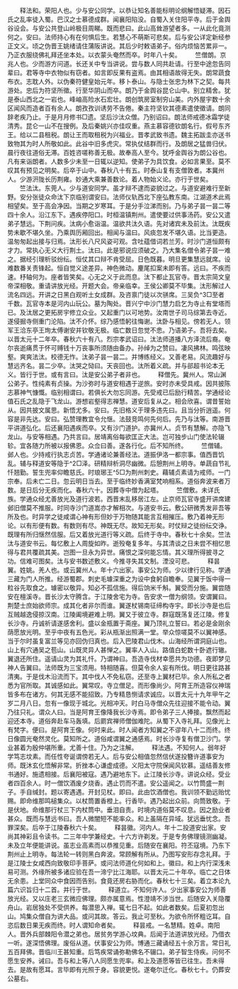 <!-- { "loadSidebar": true } -->
　　释法和。荣阳人也。少与安公同学。以恭让知名善能标明论纲解悟疑滞。因石氏之乱率徒入蜀。巴汉之士慕德成群。闻襄阳陷没。自蜀入关住阳平寺。后于金舆谷设会。与安公共登山岭极目周睇。既而悲曰。此山高耸游望者多。一从此化竟测何之。安曰。法师持心有在何惧后生。若慧心不萌斯可悲矣。后与安公详定新经参正文义。顷之伪晋王姚绪请住蒲阪讲说。其后少时敕语弟子。俗内烦恼苦累非一。乃正衣服绕佛礼拜还坐本处。以衣蒙头奄然而卒。时年八十矣。
　　竺僧朗。京兆人也。少而游方问道。长还关中专当讲说。尝与数人同共赴请。行至中途忽告同辈曰。君等寺中衣物似有窃者。如言即反果有盗焉。由其相语故得无失。朗常蔬食布衣。志耽人外。以伪秦符健皇始元年。移卜泰山。与隐士张忠为林下之契。每共游处。忠后为符坚所徵。行至华阴山而卒。朗乃于金舆谷昆仑山中。别立精舍。犹是泰山西北之一岩也。峰岫高险水石宏壮。朗创筑房室制穷山美。内外屋宇数十余区闻风而造者百有余人。朗孜孜训诱劳不告倦。秦主符坚钦其德素遣使徵请。朗同辞老疾乃止。于是月月修书□遗。坚后沙汰众僧。乃别诏曰。朗法师戒德冰霜学徒清秀。昆仑一山不在搜例。及后秦姚兴亦佳叹重。燕主慕容德钦朗名行。假号东齐王。给以二县租税。朗让王而取租税为兴福业。晋孝武致书遗。魏主拓跋圭亦送书致物其为时人所敬如此。此谷中旧多虎灾。常执仗结群而行。及朗居之猛兽归伏。晨行夜往道俗无滞。百姓咨嗟称善无极。故奉高人至今。犹呼金舆谷为朗公谷也。凡有来诣朗者。人数多少未至一日辄以逆知。使弟子为具饮食。必如言果至。莫不叹其有预见之明矣。后卒于山中。春秋八十有五。时泰山复有支僧敦者。本冀州人。少游汧陇长历荆雍。妙通大乘兼善数论。着人物始义论。亦行于世矣。
　　竺法汰。东莞人。少与道安同学。虽才辩不逮而姿貌过之。与道安避难行至新野。安分张徒众命汰下京临别谓安曰。法师仪轨西北下座弘教东南。江湖道术此焉相望矣。至于高会净因。当期之岁寒耳。于是分手泣涕而别。乃与弟子昙一昙二等四十余人。沿江东下。遇疾停阳口。时桓温镇荆州。遣使要过供事汤药。安公又遣弟子慧远。下荆问疾。汰病小愈诣温。温欲共汰久语。先对诸宾未及前汰。汰既疾势未歇不堪久坐。乃乘舆历厢回出。相闻与温曰。风痰忽发不堪久语。比当更造。温匆匆起出接与归焉。汰形长八尺风姿可观。含吐蕴借词若兰芳。时沙门道恒颇有才力。常执心无义大行荆土。汰曰。此是邪说应须破之。乃大集名僧令弟子昙一难之。据经引理析驳纷纭。恒仗其口辩不肯受屈。日色既暮。明旦更集慧远就席。设难数番关责锋起。恒自觉义途差异。神色微动。麈尾扣案未即有答。远曰。不疾而速。杼轴何为。座者皆笑矣。心无之义于此而息。汰下都止瓦官寺。晋太宗简文皇帝深相敬。重请讲放光经。开题大会。帝亲临幸。王侯公卿莫不毕集。汰形解过人流名四远。开讲之日黑白观听土女成群。及咨禀门徒以次骈席。三吴负^3□至者千数。瓦官寺本是河内山玩公。墓为陶处。晋兴宁中沙门慧力启乞为寺止有堂塔而已。及汰居之更拓房宇修立众业。又起重门以可地势。汝南世子司马综第去寺近。遂侵掘寺侧重门沦陷。汰不介怀。综乃感悟躬往悔谢。汰卧与相见。傍若无人。领军王洽东亭王珣太傅谢安并钦敬无极。临亡数日忽觉不悆。乃语弟子。吾将去矣。以晋太元十二年卒。春秋六十有八。烈宗孝武诏曰。汰法师道播八方泽流后裔。奄尔丧逝痛贯于怀可赙钱十万丧事所须随由备办。孙绰为之赞曰。凄风拂林。鸣弦映壑。爽爽法汰。校德无怍。汰弟子昙一昙二。并博练经义。又善老易。风流趣好与慧远齐名。昙二少卒。汰哭之恸曰。天丧回也。汰所着义疏。并与郤超书论本无义。皆行于世。或有言曰。汰是安公弟子者非也。
　　释僧先。冀州人。常山渊公弟子。性纯素有贞操。为沙弥时与道安相遇于逆旅。安时亦未受具戒。因共披陈志慕神气慷慨。临别相谓曰。若俱长大勿忘同游。先受戒已后励行精苦。学通经论值石氏之乱隐于飞龙山。游想岩壑得志禅慧。道安后复从之。相会欣喜。谓昔誓始从。因共披文属思。新悟尤多。安曰。先旧格义于理多违先曰。且当分折逍遥。何容是非先达。安曰。弘赞理教宜令允惬。法鼓竞鸣何先何后。先乃与汰等。南游晋平讲道弘化。后还襄阳遇疾而卒。又有沙门道护。亦冀州人。贞节有慧解。亦隐飞龙山。与安等相遇。乃共言曰。居靖离俗每欲匡正大法。岂可独步山门使法轮辍轸。宜各随力所被以报佛恩。众佥曰善。遂各行化。后不知所终。
　　竺僧辅。邺人也。少持戒行执志贞苦。学通诸论兼善经法。道振伊洛一都宗事。值西晋饥乱。辅与释道安等隐于^2□泽。研精辩析洞尽幽微。后憩荆州上明寺。单蔬自节礼忏翘勤。誓生兜率仰瞻慈氏。时琅琊王^5□为荆州刺史。藉辅贞素请为戒师。一门宗奉。后未亡二日。忽云明日当去。至于临终妙香满室梵响相系。道俗奔波来者万数。是日后分无疾而化。春秋六十。因葬寺中僧为起塔。
　　竺僧敷。未详氏族。学通众经尤善放光及道行波若。西晋末乱移居江左。止京师瓦官寺盛开讲席建邺旧僧莫不推服。时同寺沙门道嵩亦才解相次。与道安书云。敷公研微秀发非吾等所及也。时异学之徒咸谓心神有形但妙于万物随其能言互相摧压。敷乃着神无形论。以有形便有数。有数则有尽。神既无尽。故知无形矣。时仗辩之徒纷纭交诤。既理有所归惬然信服。后又着放光道行等义疏。后终于寺中。春秋七十余矣。竺法汰与道安书云。每忆敷上人周旋如昨。逝殁奄复多年。与其清谈之日未尝不相忆思得与君共覆疏其美。岂图一旦永为异世。痛恨之深何能忘情。其义理所得披寻之功。信难可图矣。汰与安书数述敷义。今推寻失其文制。湮没可悲。
　　释昙翼。姓姚。羌人也。或云冀州人。年十六出家。事安公为师。少以律行见称。学通三藏为门人所推。经游蜀郡。刺史毛璩深重之为设中食躬自瞻奉。见翼于饭中得一粒谷先取食之。璩密以敬异。知必不孤信施。得后饷米千斛。翼受而分施。翼尝随安在檀溪寺。晋长沙太守腾含。于江陵舍宅为寺。告安求一僧为纲领。安谓翼曰。荆楚士庶始欲师宗。成其化者非尔而谁。翼遂杖锡南征缔构寺宇。即长沙寺是也后互贼越逸侵掠汉南。江陵阖境避难上明。翼又于彼立寺。群寇既荡复还江陵。修复长沙寺。丹诚祈请遂感舍利。盛以金瓶置于斋座。翼乃顶礼立誓曰。若必是金刚余荫愿放光明。至乎中夜有五色光。彩从瓶渐出照满一堂。举众惊嗟莫不以翼神感。当于尔时虽复富兰等见亦回伪归真也。后入巴陵君山伐木。山海经所谓洞庭山也。山上有穴通吴之苞山。山既灵异人甚惮之。翼率人入山。路值白蛇数十卧遮行辙。翼退还所住。遥请山灵为其礼忏。乃谓神曰。吾造寺伐材幸愿共为功德。夜即梦见神人告翼曰。法师既为三宝须用。特相随喜。但莫令余人妄有所伐。明日更往路甚清夷。于是伐木沿流而下。其中伐人不免私窃。还至寺上翼材已毕。余人所私之者悉为官所取。其诚感如此。翼常叹。寺立僧足。而形像尚少。阿育王所造容仪神瑞皆多布在诸方。何其无感不能招致。乃专精恳恻请求诚应。以晋太元十九年甲午之岁二月八日。忽有一像现于城北。光相冲天。时白马寺僧众先往迎接不能令动。翼乃往只礼。谓众人曰。当是阿育王像降我长沙寺焉。即令弟子三人捧接。飘然而起迎还本寺。道俗奔赴车马轰填。后罽宾禅师僧伽难陀。从蜀下入寺礼拜。见像光上有梵字。便曰。是阿育王像。何时来此。时人闻者方知翼之不谬年八十二而终。终日像圆光奄然灵化。莫知所之。道俗咸谓翼之通感焉。时长沙寺复有僧卫沙门。学业甚着为殷仲堪所重。尤善十住。乃为之注解。
　　释法遇。不知何人。弱年好学笃志坟素。而任性夸诞谓傍若无人。后与安公相值忽然信伏遂投簪许道事安为师。既沐玄化悟解非常。折挫本心谦虚成德。义阳太守院保闻风钦慕。遥结善友修书通好。施遗相接。后襄阳被寇。遇乃避地东下。止江陵长沙寺。讲说众经。受业者四百余人。时一僧饮酒废夕烧香。遇止罚而不遣。安公遥闻之。以竹筒盛一荆子。手自缄封。题以寄遇遇。开封见杖。即曰。此由饮酒僧也。我训领不勤远贻忧赐。即命维那鸣槌集众。以杖筒置香橙上。行香毕。遇乃起出众前。向筒致敬。于是伏地。命维那行杖三下内杖筒中。垂泪自责。时境内道俗莫不叹息。因之励业者甚众。既而与慧远书曰。吾人微闇短不能率众。和上虽隔在异域。犹远垂忧念。吾罪深矣。后卒于江陵春秋六十矣。
　　释昙徽。河内人。年十二投道安出家。安尚其神彩且令读书。二三年中学兼经史。十六方许剃发。于是专务佛理镜测幽凝。未及立年便能讲说。虽志业高素而以恭推见重。后随安在襄阳。符丕寇境。乃东下荆州止上明寺。每法轮一转则黑白奔波。常顾解有所从。乃图写安形存念礼拜。于是江陵士女咸西向致敬印手菩萨。或问法师道化何如和上。徽曰。和上内行深浅未易可测。外缘所被多诸应验在吾一渧宁比江海耶。以晋太元二十年卒。临亡之日体无余患。上堂同众中食因而告别。食竟还房右胁而化。春秋七十三矣。着立本论九篇六识旨归十二首。并行于世。
　　释道立。不知何许人。少出家事安公为师善放光经。又以庄老三玄微应佛理。颇亦属意焉。性澄靖不涉当世。后随安入关隐覆舟山。岩居独处不受供养。每潜思入禅。辄七日不起。如此者数矣。后夏初忽出山。鸠集众僧自为讲大品。或问其故。答云。我止可至秋。为欲令所怀粗讫耳。自恣后数日果无疾而终。时人谓知命者矣。
　　释昙戒。一名慧精。姓卓。南阳人。晋外兵部棘阳令潜之弟也。居贫务学游心坟典。后闻于法道讲放光经。乃借衣一听。遂深悟佛理。废俗从道。伏事安公为师。博通三藏诵经五十余万言。常日礼五百拜佛。晋临川王甚知重。后笃疾常诵弥勒佛名不辍口。弟子智生侍疾。问何不愿生安养。诫曰。吾与和上等八人同愿生兜率。和上及道愿等皆已往生。吾未得去。是故有愿耳。言毕即有光照于身。容貌更悦。遂奄尔迁化。春秋七十。仍葬安公墓右。

